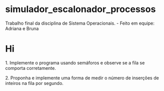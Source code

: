 # simulador_escalonador_processos
Trabalho final da disciplina de Sistema Operacionais. - Feito em equipe: Adriana e Bruna

<h1> Hi</h1>

<p>1. Implemente o programa usando semáforos e observe se a fila se comporta corretamente.</p>
<p>2. Proponha e implemente uma forma de medir o número de inserções de inteiros na fila por segundo.</p>
